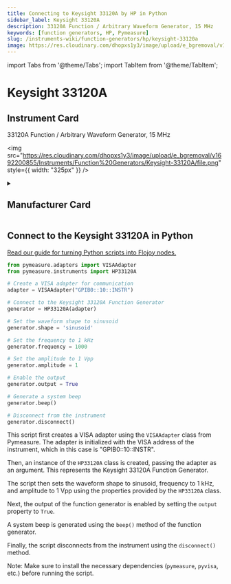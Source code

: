```yaml
---
title: Connecting to Keysight 33120A by HP in Python
sidebar_label: Keysight 33120A
description: 33120A Function / Arbitrary Waveform Generator, 15 MHz
keywords: [function generators, HP, Pymeasure]
slug: /instruments-wiki/function-generators/hp/keysight-33120a
image: https://res.cloudinary.com/dhopxs1y3/image/upload/e_bgremoval/v1692200855/Instruments/Function%20Generators/Keysight-33120A/file.png
---
```


import Tabs from '@theme/Tabs';
import TabItem from '@theme/TabItem';

# Keysight 33120A

## Instrument Card

<div className="flex">

<div>

33120A Function / Arbitrary Waveform Generator, 15 MHz

</div>

<img src="https://res.cloudinary.com/dhopxs1y3/image/upload/e_bgremoval/v1692200855/Instruments/Function%20Generators/Keysight-33120A/file.png" style={{ width: "325px" }} />

</div>

<details>
<summary><h2>Manufacturer Card</h2></summary>

<img src="https://res.cloudinary.com/dhopxs1y3/image/upload/e_bgremoval/v1692125999/Instruments/Vendor%20Logos/HP.png" style={{ width: "100%", height: "150px",objectFit: "cover" }} />

Keysight Technologies, or Keysight, is an American company that manufactures electronics test and measurement equipment and software. <a href="https://www.keysight.com/us/en/home.html">Website</a>.

<ul>
  <li>Headquarters: USA</li>
  <li>Yearly Revenue (millions, USD): 5420.0</li>
</ul>
</details>

## Connect to the Keysight 33120A in Python

[Read our guide for turning Python scripts into Flojoy nodes.](https://docs.flojoy.ai/custom-nodes/creating-custom-node/)


<Tabs>
<TabItem value="Pymeasure" label="Pymeasure">


```python
from pymeasure.adapters import VISAAdapter
from pymeasure.instruments import HP33120A

# Create a VISA adapter for communication
adapter = VISAAdapter("GPIB0::10::INSTR")

# Connect to the Keysight 33120A Function Generator
generator = HP33120A(adapter)

# Set the waveform shape to sinusoid
generator.shape = 'sinusoid'

# Set the frequency to 1 kHz
generator.frequency = 1000

# Set the amplitude to 1 Vpp
generator.amplitude = 1

# Enable the output
generator.output = True

# Generate a system beep
generator.beep()

# Disconnect from the instrument
generator.disconnect()
```

This script first creates a VISA adapter using the `VISAAdapter` class from Pymeasure. The adapter is initialized with the VISA address of the instrument, which in this case is "GPIB0::10::INSTR".

Then, an instance of the `HP33120A` class is created, passing the adapter as an argument. This represents the Keysight 33120A Function Generator.

The script then sets the waveform shape to sinusoid, frequency to 1 kHz, and amplitude to 1 Vpp using the properties provided by the `HP33120A` class.

Next, the output of the function generator is enabled by setting the `output` property to `True`.

A system beep is generated using the `beep()` method of the function generator.

Finally, the script disconnects from the instrument using the `disconnect()` method.

Note: Make sure to install the necessary dependencies (`pymeasure`, `pyvisa`, etc.) before running the script.

</TabItem>
</Tabs>